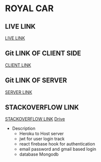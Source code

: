 # ROYAL CAR

## LIVE LINK
[LIVE LINK](https://inventory-system-77d91.web.app)

## Git LINK OF CLIENT SIDE
[CLIENT LINK](https://github.com/ProgrammingHeroWC4/warehouse-management-client-side-Md-Omar-Shahariar)

## Git LINK OF SERVER
[SERVER LINK](https://github.com/ProgrammingHeroWC4/warehouse-management-server-side-Md-Omar-Shahariar)

## STACKOVERFLOW LINK
[STACKOVERFLOW LINK](https://stackoverflow.com/questions/72175011/how-to-get-value-form-input-field-after-typing-a-specific-length-while-using-onc)
[Drive](https://drive.google.com/file/d/1tF7vNPA4uoFnkVvuLRmMsVICscew065x/view?usp=sharing)


* Description
  * Heroku to Host server
  * jwt for user login track
  * react firebase hook for authentication 
  * email password and gmail based login
  * database Mongodb
 
